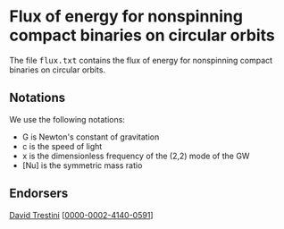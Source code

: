 # Flux of energy for nonspinning compact binaries on circular orbits

The file <tt>flux.txt</tt> contains the flux of energy for nonspinning compact binaries on circular orbits.

## Notations

We use the following notations:
* G is Newton's constant of gravitation
* c is the speed of light
* x is the dimensionless frequency of the (2,2) mode of the GW
* \[Nu] is the symmetric mass ratio

## Endorsers

[David Trestini](https://github.com/davidtrestini) [[0000-0002-4140-0591](https://orcid.org/0000-0002-4140-0591)]

